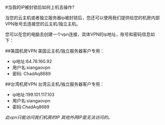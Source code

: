 <!-- --- tag: 政策 网络 faq DDOS -->
<!-- --- title: 当我的IP被封锁后如何上机去操作? -->
#当我的IP被封锁后如何上机去操作?

当您的云主机或者独立服务器ip被封锁后，您还可以使用我们提供给您的机房内部VPN账号去连接您的云主机/独立主机。

您可以在您的电脑去创建一个vpn连接，具体VPN的ip地址，账号和密码信息如下：

##美国机房VPN
美国云主机/独立服务器客户专用：

*  ip地址:64.78.160.92
*  用户名:xiangaovpn
*  密码: ChadAq8689


##台湾机房VPN
台湾云主机/独立服务器客户专用：

*  ip地址:199.101.117.103
*  用户名:xiangaovpn
*  密码:ChadAq8689

*此vpn只能访问我们机房的IP 其他外网IP是无法访问的。*